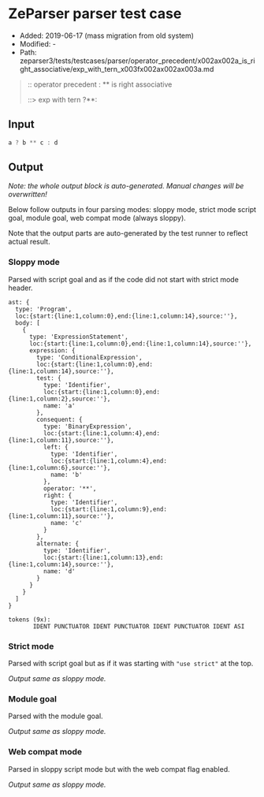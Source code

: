 # ZeParser parser test case

- Added: 2019-06-17 (mass migration from old system)
- Modified: -
- Path: zeparser3/tests/testcases/parser/operator_precedent/x002ax002a_is_right_associative/exp_with_tern_x003fx002ax002ax003a.md

> :: operator precedent : ** is right associative
>
> ::> exp with tern ?**:

## Input

`````js
a ? b ** c : d
`````

## Output

_Note: the whole output block is auto-generated. Manual changes will be overwritten!_

Below follow outputs in four parsing modes: sloppy mode, strict mode script goal, module goal, web compat mode (always sloppy).

Note that the output parts are auto-generated by the test runner to reflect actual result.

### Sloppy mode

Parsed with script goal and as if the code did not start with strict mode header.

`````
ast: {
  type: 'Program',
  loc:{start:{line:1,column:0},end:{line:1,column:14},source:''},
  body: [
    {
      type: 'ExpressionStatement',
      loc:{start:{line:1,column:0},end:{line:1,column:14},source:''},
      expression: {
        type: 'ConditionalExpression',
        loc:{start:{line:1,column:0},end:{line:1,column:14},source:''},
        test: {
          type: 'Identifier',
          loc:{start:{line:1,column:0},end:{line:1,column:2},source:''},
          name: 'a'
        },
        consequent: {
          type: 'BinaryExpression',
          loc:{start:{line:1,column:4},end:{line:1,column:11},source:''},
          left: {
            type: 'Identifier',
            loc:{start:{line:1,column:4},end:{line:1,column:6},source:''},
            name: 'b'
          },
          operator: '**',
          right: {
            type: 'Identifier',
            loc:{start:{line:1,column:9},end:{line:1,column:11},source:''},
            name: 'c'
          }
        },
        alternate: {
          type: 'Identifier',
          loc:{start:{line:1,column:13},end:{line:1,column:14},source:''},
          name: 'd'
        }
      }
    }
  ]
}

tokens (9x):
       IDENT PUNCTUATOR IDENT PUNCTUATOR IDENT PUNCTUATOR IDENT ASI
`````

### Strict mode

Parsed with script goal but as if it was starting with `"use strict"` at the top.

_Output same as sloppy mode._

### Module goal

Parsed with the module goal.

_Output same as sloppy mode._

### Web compat mode

Parsed in sloppy script mode but with the web compat flag enabled.

_Output same as sloppy mode._
